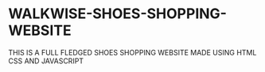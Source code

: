 # WALKWISE-SHOES-SHOPPING-WEBSITE
 THIS IS A FULL FLEDGED SHOES SHOPPING WEBSITE MADE USING HTML CSS AND JAVASCRIPT 
